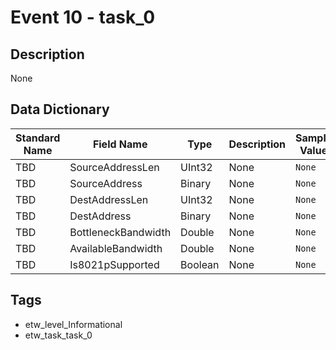 # Event 10 - task_0

## Description
None

## Data Dictionary
|Standard Name|Field Name|Type|Description|Sample Value|
|---|---|---|---|---|
|TBD|SourceAddressLen|UInt32|None|`None`|
|TBD|SourceAddress|Binary|None|`None`|
|TBD|DestAddressLen|UInt32|None|`None`|
|TBD|DestAddress|Binary|None|`None`|
|TBD|BottleneckBandwidth|Double|None|`None`|
|TBD|AvailableBandwidth|Double|None|`None`|
|TBD|Is8021pSupported|Boolean|None|`None`|

## Tags
* etw_level_Informational
* etw_task_task_0